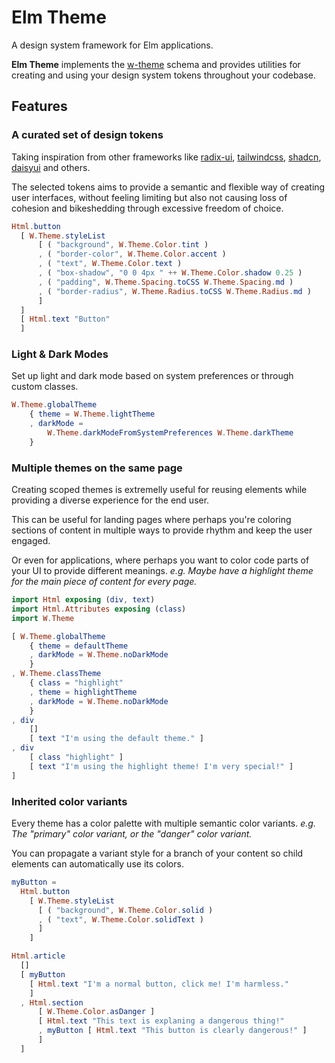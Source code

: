 # Elm Theme

A design system framework for Elm applications.

**Elm Theme** implements the [w-theme](https://github.com/georgesboris/w-theme/) schema and provides utilities for creating and using your design system tokens throughout your codebase.

## Features


### **A curated set of design tokens**

Taking inspiration from other frameworks like [radix-ui](https://www.radix-ui.com/), [tailwindcss](https://tailwindcss.com/), [shadcn](https://ui.shadcn.com/), [daisyui](https://daisyui.com/) and others.

The selected tokens aims to provide a semantic and flexible way of creating user interfaces, without feeling limiting but also not causing loss of cohesion and bikeshedding through excessive freedom of choice. 

```elm
Html.button
  [ W.Theme.styleList
      [ ( "background", W.Theme.Color.tint )
      , ( "border-color", W.Theme.Color.accent )
      , ( "text", W.Theme.Color.text )
      , ( "box-shadow", "0 0 4px " ++ W.Theme.Color.shadow 0.25 )
      , ( "padding", W.Theme.Spacing.toCSS W.Theme.Spacing.md )
      , ( "border-radius", W.Theme.Radius.toCSS W.Theme.Radius.md )
      ]
  ]
  [ Html.text "Button"
  ]


```

### **Light & Dark Modes**

Set up light and dark mode based on system preferences or through custom classes.

```elm
W.Theme.globalTheme
    { theme = W.Theme.lightTheme
    , darkMode =
        W.Theme.darkModeFromSystemPreferences W.Theme.darkTheme
    }
```

### **Multiple themes on the same page**

Creating scoped themes is extremelly useful for reusing elements while providing a diverse experience for the end user.

This can be useful for landing pages where perhaps you're coloring sections of content in multiple ways to provide rhythm and keep the user engaged.

Or even for applications, where perhaps you want to color code parts of your UI to provide different meanings. _e.g. Maybe have a highlight theme for the main piece of content for every page._

```elm
import Html exposing (div, text)
import Html.Attributes exposing (class)
import W.Theme

[ W.Theme.globalTheme
    { theme = defaultTheme
    , darkMode = W.Theme.noDarkMode
    }
, W.Theme.classTheme
    { class = "highlight"
    , theme = highlightTheme
    , darkMode = W.Theme.noDarkMode
    }
, div
    [] 
    [ text "I'm using the default theme." ]
, div
    [ class "highlight" ]
    [ text "I'm using the highlight theme! I'm very special!" ]
]

```

### **Inherited color variants**

Every theme has a color palette with multiple semantic color variants. _e.g. The "primary" color variant, or the "danger" color variant._

You can propagate a variant style for a branch of your content so child elements can automatically use its colors.

```elm
myButton =
  Html.button
    [ W.Theme.styleList
      [ ( "background", W.Theme.Color.solid )
      , ( "text", W.Theme.Color.solidText )
      ]
    ]

Html.article
  []
  [ myButton
    [ Html.text "I'm a normal button, click me! I'm harmless."
    ]
  , Html.section
      [ W.Theme.Color.asDanger ]
      [ Html.text "This text is explaning a dangerous thing!"
      , myButton [ Html.text "This button is clearly dangerous!" ]
      ]
  ]
```
